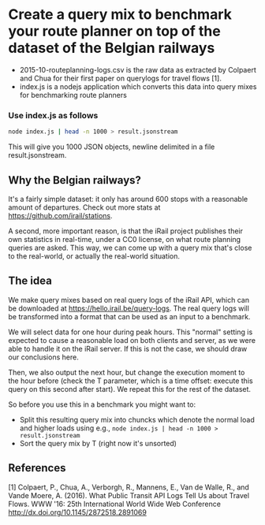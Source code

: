 # Create a query mix to benchmark your route planner on top of the dataset of the Belgian railways

 * 2015-10-routeplanning-logs.csv is the raw data as extracted by Colpaert and Chua for their first paper on querylogs for travel flows [1].
 * index.js is a nodejs application which converts this data into query mixes for benchmarking route planners

### Use index.js as follows

```bash
node index.js | head -n 1000 > result.jsonstream
```

This will give you 1000 JSON objects, newline delimited in a file result.jsonstream.

## Why the Belgian railways?

It's a fairly simple dataset: it only has around 600 stops with a reasonable amount of departures. Check out more stats at https://github.com/irail/stations.

A second, more important reason, is that the iRail project publishes their own statistics in real-time, under a CC0 license, on what route planning queries are asked. This way, we can come up with a query mix that's close to the real-world, or actually the real-world situation.

## The idea

We make query mixes based on real query logs of the iRail API, which can be downloaded at https://hello.irail.be/query-logs. The real query logs will be transformed into a format that can be used as an input to a benchmark.

We will select data for one hour during peak hours. This "normal" setting is expected to cause a reasonable load on both clients and server, as we were able to handle it on the iRail server. If this is not the case, we should draw our conclusions here.

Then, we also output the next hour, but change the execution moment to the hour before (check the T parameter, which is a time offset: execute this query on this second after start). We repeat this for the rest of the dataset.

So before you use this in a benchmark you might want to:
 * Split this resulting query mix into chuncks which denote the normal load and higher loads using e.g., `node index.js | head -n 1000 > result.jsonstream`
 * Sort the query mix by T (right now it's unsorted)

## References 

[1] Colpaert, P., Chua, A., Verborgh, R., Mannens, E., Van de Walle, R., and Vande Moere, A. (2016). What Public Transit API Logs Tell Us about Travel Flows. WWW '16: 25th International World Wide Web Conference http://dx.doi.org/10.1145/2872518.2891069
